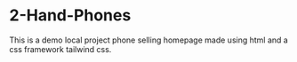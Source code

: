 # 2-Hand-Phones
This is a demo local project phone selling homepage made using html and a css framework tailwind css.
